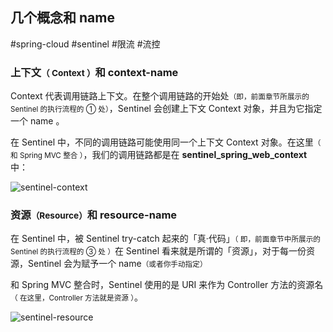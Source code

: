 ## 几个概念和 name

#spring-cloud #sentinel #限流 #流控 

### 上下文<small>（ Context ）</small>和 context-name

Context 代表调用链路上下文。在整个调用链路的开始处<small>（即，前面章节所展示的 Sentinel 的执行流程的 ① 处）</small>，Sentinel 会创建上下文 Context 对象，并且为它指定一个 name 。
        
在 Sentinel 中，不同的调用链路可能使用同一个上下文 Context 对象。在这里<small>（ 和 Spring MVC 整合 ）</small>，我们的调用链路都是在 **sentinel_spring_web_context** 中：
         
![sentinel-context](https://woniumd.oss-cn-hangzhou.aliyuncs.com/java/hemiao/20220627135248.png)
       
### 资源<small>（Resource）</small>和 resource-name
          
在 Sentinel 中，被 Sentinel try-catch 起来的「真·代码」<small>（ 即，前面章节中所展示的 Sentinel 的执行流程的 ③ 处 ）</small>在 Sentinel 看来就是所谓的「资源」，对于每一份资源，Sentinel 会为赋予一个 name<small>（或者你手动指定）</small>
        
和 Spring MVC 整合时，Sentinel 使用的是 URI 来作为 Controller 方法的资源名<small>（ 在这里，Controller 方法就是资源 ）</small>。
          
![sentinel-resource](https://woniumd.oss-cn-hangzhou.aliyuncs.com/java/hemiao/20220627135251.png)
      

